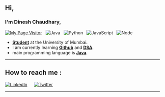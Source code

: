 ## Hi,
### I'm Dinesh Chaudhary,

[![My Page Visitor](https://visitor-badge.laobi.icu/badge?page_id=DineshPC)](https://github.com/DineshPC)
&nbsp;
![Java](https://badges.aleen42.com/src/java.svg)
&nbsp;
![Python](https://badges.aleen42.com/src/python_dfc.svg)
&nbsp;
![JavaScript](https://badges.aleen42.com/src/javascript_dfc.svg)
&nbsp;
![Node](https://badges.aleen42.com/src/node_dfc.svg)
&nbsp;
 	
- **<u>Student</u>** at the University of Mumbai.
- I am currently learning **<u>Github</u>** and **<u>DSA</u>**.
- main programming language is **<u>Java</u>**.

--------
## How to reach me : 

<a href="https://www.linkedin.com/in/dinesh-chaudhary-a932a9245">![LinkedIn](https://img.shields.io/badge/LinkedIn-0077B5?style=for-the-badge&logo=linkedin&logoColor=white)</a>
&emsp;
<a href="https://twitter.com/DineshCh2003">![Twitter](https://img.shields.io/badge/Twitter-ffffff?style=for-the-badge&logo=twitter&logoColor=blue)</a>
- ---